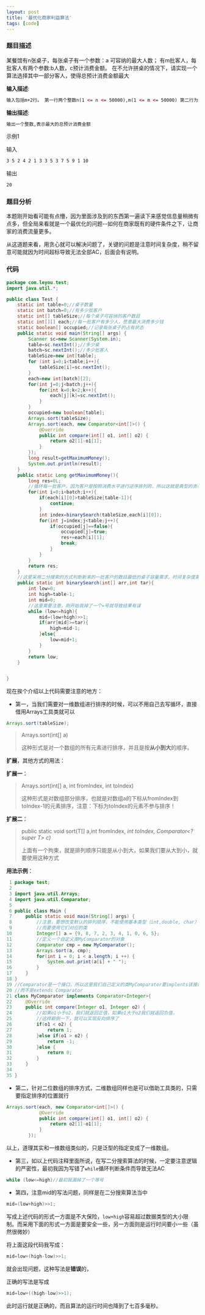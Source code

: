 ```yaml
---
layout: post
title: '最优化商家利益算法'
tags: [code]
---
```


### 题目描述

某餐馆有n张桌子，每张桌子有一个参数：a 可容纳的最大人数； 有m批客人，每批客人有两个参数:b人数，c预计消费金额。 在不允许拼桌的情况下，请实现一个算法选择其中一部分客人，使得总预计消费金额最大

**输入描述**:

```xml
输入包括m+2行。 第一行两个整数n(1 <= n <= 50000),m(1 <= m <= 50000) 第二行为n个参数a,即每个桌子可容纳的最大人数,以空格分隔,范围均在32位int范围内。 接下来m行，每行两个参数b,c。分别表示第i批客人的人数和预计消费金额,以空格分隔,范围均在32位int范围内。
```

**输出描述**:

```xml
输出一个整数,表示最大的总预计消费金额
```

示例1

输入

```xml
3 5 2 4 2 1 3 3 5 3 7 5 9 1 10
```

输出

```xml
20
```

### 题目分析

本题刚开始看可能有点懵，因为里面涉及到的东西第一遍读下来感觉信息量稍微有点多，但全局来看就是一个最优化的问题--如何在商家既有的硬件条件之下，让商家的消费流量更多。

从这道题来看，用贪心就可以解决问题了，关键的问题是注意时间复杂度，稍不留意可能就因为时间超标导致无法全部AC，后面会有说明。

### 代码

```java
package com.leyou.test;
import java.util.*;

public class Test {
    static int table=0;//桌子数量
    static int batch=0;//有多少批客户
    static int[] tableSize;//每个桌子可容纳的客户数目
    static int[][] each;//每一批客户有多少人，愿意最大消费多少钱
    static boolean[] occupied;//记录每张桌子的占有状态
    public static void main(String[] args) {
        Scanner sc=new Scanner(System.in);
        table=sc.nextInt();//多少桌
        batch=sc.nextInt();//多少批客人
        tableSize=new int[table];
        for (int i=0;i<table;i++){
            tableSize[i]=sc.nextInt();
        }
        each=new int[batch][2];
        for(int j=0;j<batch;j++){
            for(int k=0;k<2;k++){
                each[j][k]=sc.nextInt();
            }
        }
        occupied=new boolean[table];
        Arrays.sort(tableSize);
        Arrays.sort(each, new Comparator<int[]>() {
            @Override
            public int compare(int[] o1, int[] o2) {
                return o2[1]-o1[1];
            }
        });
        long result=getMaximumMoney();
        System.out.println(result);
    }
    public static Long getMaximumMoney(){
        long res=0L;
        //循环每一批客户，因为客户是按照消费水平进行逆序排列的，所以这就是典型的贪心算法了
        for(int i=0;i<batch;i++){
            if(each[i][0]>tableSize[table-1]){
                continue;
            }
            int index=binarySearch(tableSize,each[i][0]);
            for(int j=index;j<table;j++){
                if(occupied[j]==false){
                    occupied[j]=true;
                    res+=each[i][1];
                    break;
                }
            }
        }
        return res;
    }
    //这里采用二分搜索的方式判断新来的一批客户的数目最低的桌子容量需求。时间复杂度需要严格控制，不然很难AC
    public static int binarySearch(int[] arr,int tar){
        int low=0;
        int high=table-1;
        int mid=0;
        //这里需要注意，刚开始我掉了一个=号就导致结果有误
        while (low<=high){
            mid=(low+high)>>1;
            if(arr[mid]>=tar){
                high=mid-1;
            }else{
                low=mid+1;
            }
        }
        return low;
    }


}
```

现在挨个介绍以上代码需要注意的地方：

- 第一，当我们需要对一维数组进行排序的时候，可以不用自己去写循环，直接借用Arrays工具类就可以

```java
Arrays.sort(tableSize);
```

>Arrays.sort(int[] a)
>
>这种形式是对一个数组的所有元素进行排序，并且是按**从小到大**的顺序。

**扩展**，其他方式的用法：

**扩展一**：

>Arrays.sort(int[] a, int fromIndex, int toIndex)
>
>这种形式是对数组部分排序，也就是对数组a的下标从fromIndex到toIndex-1的元素排序，注意：下标为toIndex的元素不参与排序！

**扩展二**：

>public static <T> void sort(T[] a,int fromIndex, *int toIndex,  Comparator<? super T> c)*
>
>上面有一个拘束，就是排列顺序只能是从小到大，如果我们要从大到小，就要使用这种方式

**用法示例**：

```java
 1 package test;
 2 
 3 import java.util.Arrays;
 4 import java.util.Comparator;
 5 
 6 public class Main {
 7     public static void main(String[] args) {
 8         //注意，要想改变默认的排列顺序，不能使用基本类型（int,double, char）
 9         //而要使用它们对应的类
10         Integer[] a = {9, 8, 7, 2, 3, 4, 1, 0, 6, 5};
11         //定义一个自定义类MyComparator的对象
12         Comparator cmp = new MyComparator();
13         Arrays.sort(a, cmp);
14         for(int i = 0; i < a.length; i ++) {
15             System.out.print(a[i] + " ");
16         }
17     }
18 }
19 //Comparator是一个接口，所以这里我们自己定义的类MyComparator要implents该接口
20 //而不是extends Comparator
21 class MyComparator implements Comparator<Integer>{
22     @Override
23     public int compare(Integer o1, Integer o2) {
24         //如果o1小于o2，我们就返回正值，如果o1大于o2我们就返回负值，
25         //这样颠倒一下，就可以实现反向排序了
26         if(o1 < o2) { 
27             return 1;
28         }else if(o1 > o2) {
29             return -1;
30         }else {
31             return 0;
32         }
33     }
34     
35 }
```

- 第二，针对二位数组的排序方式，二维数组同样也是可以借助工具类的，只需要指定排序的位置就行

```java
Arrays.sort(each, new Comparator<int[]>() {
            @Override
            public int compare(int[] o1, int[] o2) {
                return o2[1]-o1[1];
            }
        });
```

以上，道理其实和一维数组类似的，只是泛型的指定变成了一维数组。

- 第三，如以上代码注释里面所说，在写二分搜索算法的时候，一定要注意逻辑的严密性，最初我因为写错了`while`循环判断条件而导致无法AC

```java
while (low<=high)//最初我漏掉了一个等号
```

- 第四，注意mid的写法问题，同样是在二分搜索算法当中

```java
mid=(low+high)>>1;
```

写成上述代码的形式一方面是不大保险，`low+high`容易超过数据类型的大小限制。而采用下面的形式一方面是要安全一些，另一方面则是运行时间要小一些（虽然很微妙）

将上面这段代码我写成：

```java
mid=low+(high-low)>>1;
```

就会出现问题，这种写法是**错误**的，

正确的写法是写成

```java
mid=low+((high-low)>>1);
```

此时运行就是正确的，而且算法的运行时间也降到了七百多毫秒。